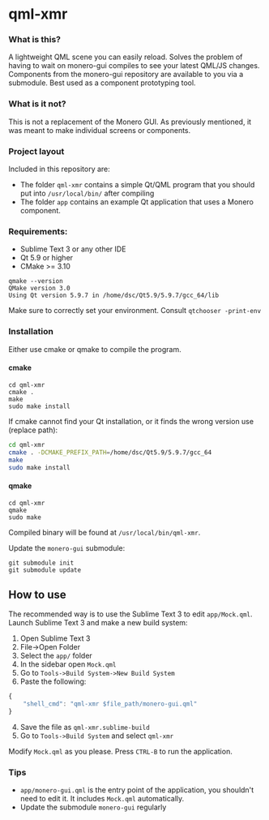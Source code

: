 qml-xmr
==============

### What is this?

A lightweight QML scene you can easily reload. Solves the problem of having to wait on monero-gui compiles to see your latest QML/JS changes. Components from the monero-gui repository are available to you via a submodule. Best used as a component prototyping tool.

### What is it not?

This is not a replacement of the Monero GUI. As previously mentioned, it was meant to make individual screens or components.

### Project layout

Included in this repository are:

- The folder `qml-xmr` contains a simple Qt/QML program that you should put into `/usr/local/bin/` after compiling
- The folder `app` contains an example Qt application that uses a Monero component.

### Requirements:

- Sublime Text 3 or any other IDE
- Qt 5.9 or higher
- CMake >= 3.10

```
qmake --version
QMake version 3.0
Using Qt version 5.9.7 in /home/dsc/Qt5.9/5.9.7/gcc_64/lib
```

Make sure to correctly set your environment. Consult `qtchooser -print-env`

### Installation

Either use cmake or qmake to compile the program.

#### cmake

```
cd qml-xmr
cmake .
make
sudo make install
```

If cmake cannot find your Qt installation, or it finds the wrong version use (replace path):

```sh
cd qml-xmr
cmake . -DCMAKE_PREFIX_PATH=/home/dsc/Qt5.9/5.9.7/gcc_64
make
sudo make install
```

#### qmake

```
cd qml-xmr
qmake
sudo make
```

Compiled binary will be found at `/usr/local/bin/qml-xmr`.

Update the `monero-gui` submodule:

```
git submodule init
git submodule update
```

## How to use

The recommended way is to use the Sublime Text 3 to edit `app/Mock.qml`. Launch Sublime Text 3 and make a new build system:

1. Open Sublime Text 3
2. File->Open Folder
3. Select the `app/` folder
4. In the sidebar open `Mock.qml`
2. Go to `Tools->Build System->New Build System`
3. Paste the following:

```javascript
{
    "shell_cmd": "qml-xmr $file_path/monero-gui.qml"
}
```

4. Save the file as `qml-xmr.sublime-build`
5. Go to `Tools->Build System` and select `qml-xmr`

Modify `Mock.qml` as you please. Press `CTRL-B` to run the application.

### Tips

- `app/monero-gui.qml` is the entry point of the application, you shouldn't need to edit it. It includes `Mock.qml` automatically.
- Update the submodule `monero-gui` regularly
